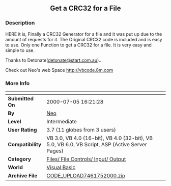 ﻿<div align="center">

## Get a CRC32 for a File


</div>

### Description

HERE it is, Finally a CRC32 Generator for a file and it was put up due to the amount of requests for it. The Original CRC32 code is included and is easy to use. Only one Function to get a CRC32 for a file. It is very easy and simple to use.

Thanks to Detonate(detonate@start.com.au)...

Check out Neo's web Space http://vbcode.8m.com
 
### More Info
 


<span>             |<span>
---                |---
**Submitted On**   |2000-07-05 16:21:28
**By**             |[Neo](https://github.com/Planet-Source-Code/PSCIndex/blob/master/ByAuthor/neo.md)
**Level**          |Intermediate
**User Rating**    |3.7 (11 globes from 3 users)
**Compatibility**  |VB 3\.0, VB 4\.0 \(16\-bit\), VB 4\.0 \(32\-bit\), VB 5\.0, VB 6\.0, VB Script, ASP \(Active Server Pages\) 
**Category**       |[Files/ File Controls/ Input/ Output](https://github.com/Planet-Source-Code/PSCIndex/blob/master/ByCategory/files-file-controls-input-output__1-3.md)
**World**          |[Visual Basic](https://github.com/Planet-Source-Code/PSCIndex/blob/master/ByWorld/visual-basic.md)
**Archive File**   |[CODE\_UPLOAD7461752000\.zip](https://github.com/Planet-Source-Code/neo-get-a-crc32-for-a-file__1-9482/archive/master.zip)








